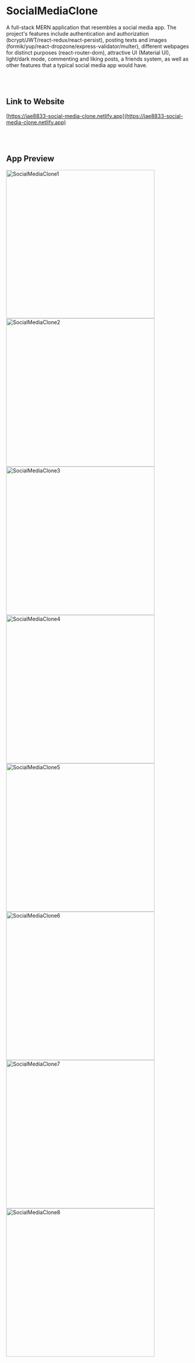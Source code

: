 # SocialMediaClone
A full-stack MERN application that resembles a social media app. The project's features include authentication and authorization (bcrypt/JWT/react-redux/react-persist), posting texts and images (formik/yup/react-dropzone/express-validator/multer), different webpages for distinct purposes (react-router-dom), attractive UI (Material UI), light/dark mode, commenting and liking posts, a friends system, as well as other features that a typical social media app would have.

<br></br>

## Link to Website

[https://jae8833-social-media-clone.netlify.app](https://jae8833-social-media-clone.netlify.app)

<br></br>

## App Preview

<img width="400" alt="SocialMediaClone1" src="https://user-images.githubusercontent.com/112460001/222305325-e38b7f85-a03c-4aab-9d0a-bce8d173dc1e.png">

<img width="400" alt="SocialMediaClone2" src="https://user-images.githubusercontent.com/112460001/222305323-bfc0c5fa-f57a-4832-9c10-cb892e774d32.png">

<img width="400" alt="SocialMediaClone3" src="https://user-images.githubusercontent.com/112460001/222305320-907734c2-554c-47ed-8ffd-666525d61299.png">

<img width="400" alt="SocialMediaClone4" src="https://user-images.githubusercontent.com/112460001/222305315-4a7097f7-70fb-4de5-82fb-58fd39350dc0.png">

<img width="400" alt="SocialMediaClone5" src="https://user-images.githubusercontent.com/112460001/222305310-1420f05c-c88e-4afa-817d-c0bc20b3eb60.png">

<img width="400" alt="SocialMediaClone6" src="https://user-images.githubusercontent.com/112460001/222305439-4e3a1a37-ac05-4840-88b7-1230b0f6e7dd.png">

<img width="400" alt="SocialMediaClone7" src="https://user-images.githubusercontent.com/112460001/222305278-98845b4a-de33-4103-9cb6-f41db03fa930.png">

<img width="400" alt="SocialMediaClone8" src="https://user-images.githubusercontent.com/112460001/222305274-7483b907-da63-4ce1-8ad9-ed64aa917996.png">


